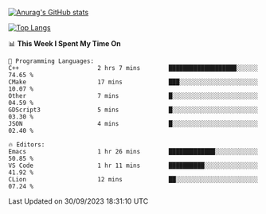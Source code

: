 [![Anurag's GitHub stats](https://github-readme-stats.vercel.app/api?username=wugouzi&count_private=true)](https://github.com/anuraghazra/github-readme-stats)

[![Top Langs](https://github-readme-stats.vercel.app/api/top-langs/?username=wugouzi&layout=compact&count_private=true&hide=html)](https://github.com/anuraghazra/github-readme-stats)

<!--START_SECTION:waka-->
📊 **This Week I Spent My Time On** 

```text
💬 Programming Languages: 
C++                      2 hrs 7 mins        ███████████████████░░░░░░   74.65 % 
CMake                    17 mins             ███░░░░░░░░░░░░░░░░░░░░░░   10.07 % 
Other                    7 mins              █░░░░░░░░░░░░░░░░░░░░░░░░   04.59 % 
GDScript3                5 mins              █░░░░░░░░░░░░░░░░░░░░░░░░   03.30 % 
JSON                     4 mins              █░░░░░░░░░░░░░░░░░░░░░░░░   02.40 % 

🔥 Editors: 
Emacs                    1 hr 26 mins        █████████████░░░░░░░░░░░░   50.85 % 
VS Code                  1 hr 11 mins        ██████████░░░░░░░░░░░░░░░   41.92 % 
CLion                    12 mins             ██░░░░░░░░░░░░░░░░░░░░░░░   07.24 % 
```


 Last Updated on 30/09/2023 18:31:10 UTC
<!--END_SECTION:waka-->

<!--
**wugouzi/wugouzi** is a ✨ _special_ ✨ repository because its `README.md` (this file) appears on your GitHub profile.

Here are some ideas to get you started:

- 🔭 I’m currently working on ...
- 🌱 I’m currently learning ...
- 👯 I’m looking to collaborate on ...
- 🤔 I’m looking for help with ...
- 💬 Ask me about ...
- 📫 How to reach me: ...
- 😄 Pronouns: ...
- ⚡ Fun fact: ...
-->
